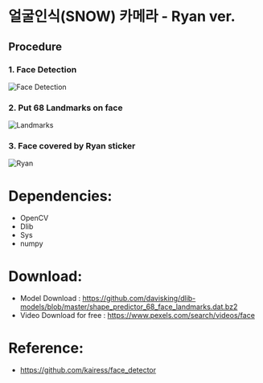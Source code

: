 # 얼굴인식(SNOW) 카메라 - Ryan ver.

## Procedure
### 1. Face Detection
![Face Detection](https://user-images.githubusercontent.com/18099627/104862674-10a28a00-5977-11eb-91ab-26a51ebb12a9.gif)

### 2. Put 68 Landmarks on face
![Landmarks](https://user-images.githubusercontent.com/18099627/104862715-34fe6680-5977-11eb-8f97-c4487770ff6a.gif)

### 3. Face covered by Ryan sticker
![Ryan](https://user-images.githubusercontent.com/18099627/104862734-46e00980-5977-11eb-9ead-a43f97185e57.gif)

# Dependencies:
- OpenCV
- Dlib
- Sys
- numpy

# Download:
- Model Download : https://github.com/davisking/dlib-models/blob/master/shape_predictor_68_face_landmarks.dat.bz2
- Video Download for free : https://www.pexels.com/search/videos/face

# Reference:
- https://github.com/kairess/face_detector
